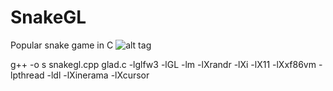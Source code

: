 # SnakeGL
Popular snake game in C
![alt tag](https://github.com/anubhawbhalotia/SnakeGL/blob/master/Screenshots/Screenshot%20Version%201.0.png)

 g++ -o s snakegl.cpp glad.c -lglfw3 -lGL -lm -lXrandr -lXi -lX11 -lXxf86vm -lpthread -ldl -lXinerama -lXcursor
